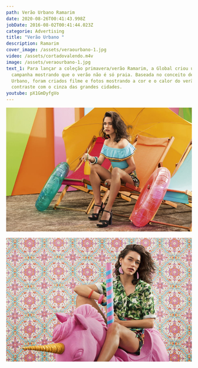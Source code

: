 ```yaml
---
path: Verão Urbano Ramarim
date: 2020-08-26T00:41:43.998Z
jobDate: 2016-08-02T00:41:44.023Z
categorie: Advertising
title: "Verão Urbano "
description: Ramarim
cover_image: /assets/veraourbano-1.jpg
video: /assets/cortadovalendo.m4v
image: /assets/veraourbano-1.jpg
text_1: Para lançar a coleção primavera/verão Ramarim, a Global criou uma
  campanha mostrando que o verão não é só praia. Baseada no conceito de Verão
  Urbano, foram criados filme e fotos mostrando a cor e o calor do verão em
  contraste com o cinza das grandes cidades.
youtube: pX1GmDyfgVo
---
```

![](/assets/veraourbano2.jpg)

![](/assets/veraourbano3.jpg)